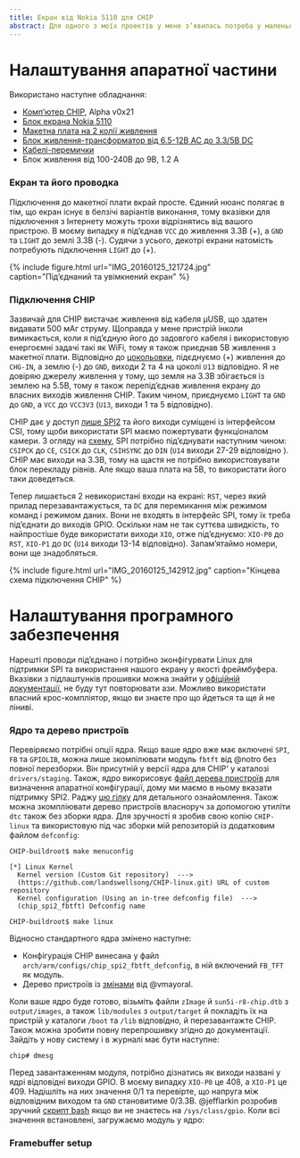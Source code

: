 ```yaml
---
title: Екран від Nokia 5110 для CHIP
abstract: Для одного з моїх проектів у мене з’явилась потреба у маленькому недорогому екрану для CHIP, тому я намагаюсь під’єднати дисплей від Nokia 5110 через шину SPI як фреймбуфер, а потім висвітлити на ньому зображення та консольні програми під ncurses.
---
```


# Налаштування апаратної частини
Використано наступне обладнання:

- [Комп’ютер CHIP](http://getchip.com/ "NextThingCo, виробник CHIP"), Alpha v0x21
- [Блок екрана Nokia 5110](http://arduino-ua.com/prod407-Nokia5110_LCD_modyl "Магазин ARDUINO-UA")
- [Макетна плата на 2 колії живлення](http://arduino-ua.com/prod361-Maketnaya_plata_bolshaya "Магазин ARDUINO-UA")
- [Блок живлення-трансформатор від 6.5-12В AC до 3.3/5В DC](http://arduino-ua.com/prod287-Pitanie_dlya_maketnoi_plati_533V "Магазин ARDUINO-UA")
- [Кабелі-перемички](http://arduino-ua.com/prod522-Nabor_peremichek_dlya_Arduino_40_sht "Магазин ARDUINO-UA")
- Блок живлення від 100-240В до 9В, 1.2 А

### Екран та його проводка
Підключення до макетної плати вкрай просте. Єдиний нюанс полягає в тім, що екран існує в белзічі варіантів виконання,
тому вказівки для підключення з Інтернету можуть трохи відрізнятись від вашого пристрою. В моєму випадку я під’єднав
`VCC` до живлення 3.3В (+), а `GND` та `LIGHT` до землі 3.3В (-). Судячи з усього, декотрі екрани натомість потребують
підключення `LIGHT` до (+).

{% include figure.html url="IMG_20160125_121724.jpg" caption="Під’єднаний та увімкнений екран" %}

### Підключення CHIP
Зазвичай для CHIP вистачає живлення від кабеля μUSB, що здатен видавати 500 мАг струму. Щоправда у мене пристрій
інколи вимикається, коли я під’єдную його до задовгого кабеля і використовую енергоємні задачі такі як WiFi, тому я
також приєднав 5В живлення з макетної плати. Відповідно до [цокольовки][chippinout], підєднуємо (+) живлення до `CHG-IN`,
а землю (-) до `GND`, виходи 2 та 4 на цоколі `U13` відповідно. Я не довіряю джерелу живлення у тому, що земля на 3.3В
збігається із землею на 5.5В, тому я також перепід’єднав живлення екрану до власних виходів живлення CHIP. Таким чином,
приєднуємо `LIGHT` та `GND` до `GND`, а `VCC` до `VCC3V3` (`U13`, виходи 1 та 5 відповідно).

CHIP дає у доступ [лише SPI2][spi2forum] та його виходи суміщені із інтерфейсом CSI, тому щоби використати SPI маємо
пожертувати функціоналом камери. З огляду на [схему][chipschema], SPI потрібно під’єднувати наступним чином: `CSIPCK`
до `CE`, `CSICK` до `CLK`, `CSIHSYNC` до `DIN` (`U14` виходи 27-29 відповідно ). CHIP має виходи на 3.3В, тому на щастя
не потрібно використовувати блок перекладу рівнів. Але якщо ваша плата на 5В, то використати його таки доведеться.

Тепер лишається 2 невикористані входи на екрані: `RST`, через який прилад перезавантажується, та `DC` для перемикання
між режимом команд і режимом даних. Вони не входять в інтерфейс SPI, тому їх треба під’єднати до виходів GPIO. Оскільки нам
не так суттєва швидкість, то найпростіше буде використати виходи `XIO`, отже під’єднуємо: `XIO-P0` до `RST`, `XIO-P1` до `DC`
(`U14` виходи 13-14 відповідно). Запам’ятаймо номери, вони ще знадобляться.

[chippinout]: https://github.com/NextThingCo/CHIP-Hardware/blob/master/ALPHA-CHIP%5Bv0_21%5D/ALPHA%20CHIP%20v0_21%20PINOUT.png
[chipschema]: https://github.com/NextThingCo/CHIP-Hardware/blob/master/ALPHA-CHIP%5Bv0_21%5D/CHIP_ALPHA_V_021.pdf
[spi2forum]: https://bbs.nextthing.co/t/spi-master-support/1118/5

{% include figure.html url="IMG_20160125_142912.jpg" caption="Кінцева схема підключення CHIP" %}

# Налаштування програмного забезпечення
Нарешті проводи під’єднано і потрібно зконфігурвати Linux для підтримки SPI та використання нашого екрану у якості
фреймбуфера. Вказівки з підлаштунків прошивки можна знайти у [офіційній документації][chipsdk], не буду тут повторювати ази.
Можливо використати власний крос-компліятор, якщо ви знаєте про що йдеться та ще й не ліниві.

[chipsdk]: http://docs.getchip.com/#flash-chip-firmware

### Ядро та дерево пристроїв
Перевіряємо потрібні опції ядра. Якщо ваше ядро вже має включені `SPI`, `FB` та `GPIOLIB`, можна лише зкомпілювати модуль
`fbtft` від @notro без повної перезборки. Він присутній у версії ядра для CHIP' у каталозі `drivers/staging`. Також, ядро
викорисовує [файл дерева пристроїв][gpiomux] для визначення апаратної конфігурації, дому ми маємо в ньому вказати підтримку
SPI2. Раджу [цю гілку][dtsforum] для детального ознайомлення. Також можна зкомпліювати дерево пристроїв власноруч
за допомогою утиліти `dtc` також без зборки ядра. Для зручності я зробив свою копію `CHIP-linux` та використовую під час
зборки мій репозиторій із додатковим файлом `defconfig`:

```
CHIP-buildroot$ make menuconfig
```

```
[*] Linux Kernel                              
  Kernel version (Custom Git repository)  --->   
  (https://github.com/landswellsong/CHIP-linux.git) URL of custom repository
  Kernel configuration (Using an in-tree defconfig file)  --->
  (chip_spi2_fbtft) Defconfig name
```

```
CHIP-buildroot$ make linux
```

Відносно стандартного ядра змінено наступне:

- Конфігурація CHIP винесана у файл `arch/arm/configs/chip_spi2_fbtft_defconfig`, в ній включений `FB_TFT` як модуль.
- Дерево пристроїв із [змінами][dts] від @vmayoral.

Коли ваше ядро буде готово, візьміть файли `zImage` й `sun5i-r8-chip.dtb` з `output/images`, а також `lib/modules`
з `output/target` й покладіть їх на пристрій у каталоги `/boot` та `/lib` відповідно, й перезавантажте CHIP. Також можна
зробити повну перепрошивку згідно до документації. Зайдіть у нову систему і в журналі має бути наступне:

```
chip# dmesg
```

Перед завантаженням модуля, потрібно дізнатись як виходи названі у ядрі відповідні виходи GPIO. В моєму випадку `XIO-P0` це
408, а `XIO-P1` це 409. Надішліть на них значення 0/1 та перевірте, що напруга між відповідним виходом та `GND` становитиме
0/3.3В. @jefflarkin розробив зручний [скрипт bash][gpioforum] якщо ви не знаєтесь на `/sys/class/gpio`.
Коли всі значення встановлені, загружаємо модуль у ядро:

[gpiomux]: https://bbs.nextthing.co/t/muxing-chip-gpios/300/8
[dtsforum]: https://bbs.nextthing.co/t/get-several-spi-chip-selects/895
[dts]: https://github.com/landswellsong/CHIP-linux/commit/9400252965925d02de5b12996141b7f5b44ec9f1
[gpioforum]: https://bbs.nextthing.co/t/bash-interface-to-gpio/2144

### Framebuffer setup
